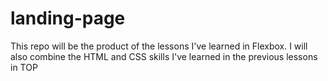 # landing-page
This repo will be the product of the lessons I've learned in Flexbox. I will also combine the HTML and CSS skills I've learned in the previous lessons in TOP